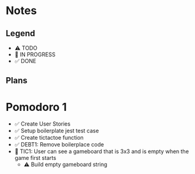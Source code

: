 # Notes

## Legend

- ⚠ TODO
- 🚧 IN PROGRESS
- ✅ DONE

## Plans

# Pomodoro 1

- ✅ Create User Stories
- ✅ Setup boilerplate jest test case
- ✅ Create tictactoe function
- ✅ DEBT1: Remove boilerplace code
- 🚧 TIC1: User can see a gameboard that is 3x3 and is empty when the game first starts
  - ⚠ Build empty gameboard string
